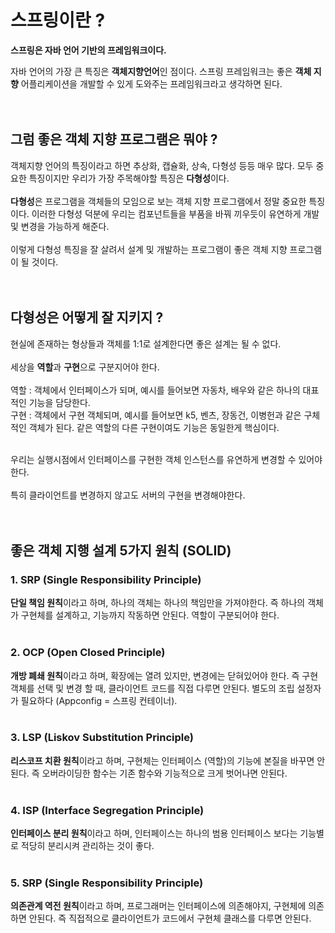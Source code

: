 # 스프링이란 ?

**스프링은 자바 언어 기반의 프레임워크이다.** <br>

자바 언어의 가장 큰 특징은 **객체지향언어**인 점이다. 스프링 프레임워크는 좋은 **객체 지향** 어플리케이션을 개발할 수 있게 도와주는 프레임워크라고 생각하면 된다. <br><br><br>

## 그럼 좋은 객체 지향 프로그램은 뭐야 ?
객체지향 언어의 특징이라고 하면 추상화, 캡슐화, 상속, 다형성 등등 매우 많다. 모두 중요한 특징이지만 우리가 가장 주목해야할 특징은 **다형성**이다. <br><br>
**다형성**은 프로그램을 객체들의 모임으로 보는 객체 지향 프로그램에서 정말 중요한 특징이다. 이러한 다형성 덕분에 우리는 컴포넌트들을 부품을 바꿔 끼우듯이 유연하게 개발 및 변경을 가능하게 해준다. <br><br>
이렇게 다형성 특징을 잘 살려서 설계 및 개발하는 프로그램이 좋은 객체 지향 프로그램이 될 것이다. <br><br><br>

## 다형성은 어떻게 잘 지키지 ?
현실에 존재하는 형상들과 객체를 1:1로 설계한다면 좋은 설계는 될 수 없다. <br><br>
세상을 **역할**과 **구현**으로 구분지어야 한다.<br><br>
역할 : 객체에서 인터페이스가 되며, 예시를 들어보면 자동차, 배우와 같은 하나의 대표적인 기능을 담당한다.<br>
구현 : 객체에서 구현 객체되며, 예시를 들어보면 k5, 벤츠, 장동건, 이병헌과 같은 구체적인 객체가 된다. 같은 역할의 다른 구현이여도 기능은 동일한게 핵심이다.<br><br>

우리는 실행시점에서 인터페이스를 구현한 객체 인스턴스를 유연하게 변경할 수 있어야 한다.<br><br>
특히 클라이언트를 변경하지 않고도 서버의 구현을 변경해야한다.<br><br><br>

## 좋은 객체 지행 설계 5가지 원칙 (SOLID)

### 1. SRP (Single Responsibility Principle)
**단일 책임 원칙**이라고 하며, 하나의 객체는 하나의 책임만을 가져야한다. 즉 하나의 객체가 구현체를 설계하고, 기능까지 작동하면 안된다. 역할이 구분되어야 한다.<br><br>

### 2. OCP (Open Closed Principle)
**개방 폐쇄 원칙**이라고 하며, 확장에는 열려 있지만, 변경에는 닫혀있어야 한다. 즉 구현 객체를 선택 및 변경 할 때, 클라이언트 코드를 직접 다루면 안된다. 별도의 조립 설정자가 필요하다 (Appconfig = 스프링 컨테이너).<br><br>

### 3. LSP (Liskov Substitution Principle)
**리스코프 치환 원칙**이라고 하며, 구현체는 인터페이스 (역할)의 기능에 본질을 바꾸면 안된다. 즉 오버라이딩한 함수는 기존 함수와 기능적으로 크게 벗어나면 안된다.<br><br>

### 4. ISP (Interface Segregation Principle)
**인터페이스 분리 원칙**이라고 하며, 인터페이스는 하나의 범용 인터페이스 보다는 기능별로 적당히 분리시켜 관리하는 것이 좋다.<br><br>

### 5. SRP (Single Responsibility Principle)
**의존관계 역전 원칙**이라고 하며, 프로그래머는 인터페이스에 의존해야지, 구현체에 의존하면 안된다. 즉 직접적으로 클라이언트가 코드에서 구현체 클래스를 다루면 안된다.<br><br>
